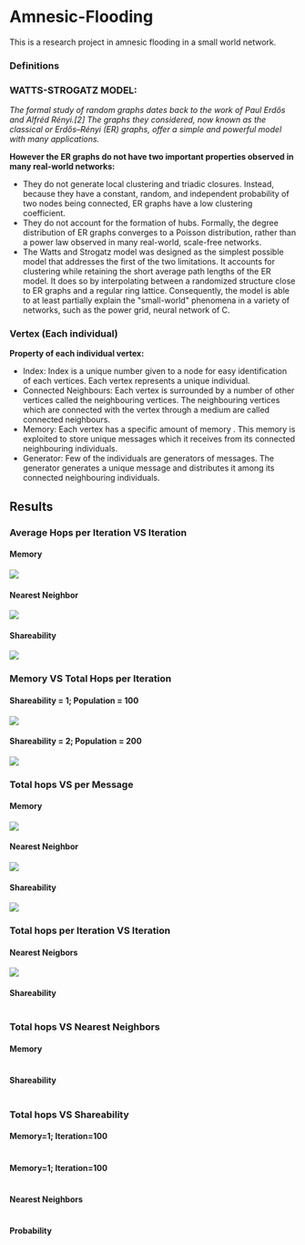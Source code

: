 # Amnesic-Flooding
This is a research project in amnesic flooding in a small world network.
### Definitions

### WATTS-STROGATZ MODEL: 
_The formal study of random graphs dates back to the work of Paul Erdős and Alfréd Rényi.[2] The graphs they considered, now known as the classical or Erdős–Rényi (ER) graphs, offer a simple and powerful model with many applications._

**However the ER graphs do not have two important properties observed in many real-world networks:**

* They do not generate local clustering and triadic closures. Instead, because they have a constant, random, and independent probability of two nodes being connected, ER graphs have a low clustering coefficient.
* They do not account for the formation of hubs. Formally, the degree distribution of ER graphs converges to a Poisson distribution, rather than a power law observed in many real-world, scale-free networks.
* The Watts and Strogatz model was designed as the simplest possible model that addresses the first of the two limitations. It accounts for clustering while retaining the short average path lengths of the ER model. It does so by interpolating between a randomized structure close to ER graphs and a regular ring lattice. Consequently, the model is able to at least partially explain the "small-world" phenomena in a variety of networks, such as the power grid, neural network of C.

### Vertex (Each individual)
**Property of each individual vertex:**
* Index: Index is a unique number given to a node for easy identification of each vertices. Each vertex represents a unique individual.
* Connected Neighbours: Each vertex is surrounded by a number of other vertices called the neighbouring vertices. The neighbouring vertices which are connected with the vertex through a medium are called connected neighbours.
* Memory: Each vertex has a specific amount of memory . This memory is exploited to store unique messages which it receives from its connected neighbouring individuals. 
* Generator: Few of the individuals are generators of messages. The generator generates a unique message and distributes it among its connected neighbouring individuals. 


## Results

### Average Hops per Iteration VS Iteration
#### Memory
![](https://github.com/thecrazyphysicist369/Amnesic-Flooding/blob/main/Results/Average%20Hops%20per%20iteration%20vs%20Iteration/Memory/memories.gif)

#### Nearest Neighbor
![](https://github.com/thecrazyphysicist369/Amnesic-Flooding/blob/main/Results/Average%20Hops%20per%20iteration%20vs%20Iteration/Nearest%20Neighbour/nearest%20neighbour.gif)

#### Shareability
![](https://github.com/thecrazyphysicist369/Amnesic-Flooding/blob/main/Results/Average%20Hops%20per%20iteration%20vs%20Iteration/Shareability/shareability.gif)



### Memory VS Total Hops per Iteration
#### Shareability = 1; Population = 100
![](https://github.com/thecrazyphysicist369/Amnesic-Flooding/blob/main/Results/Memory%20vs%20Total%20Hops%20per%20Iteration/Shareability%201%3B%20Nodes%20100/s1n100.gif)

#### Shareability = 2; Population = 200
![](https://github.com/thecrazyphysicist369/Amnesic-Flooding/blob/main/Results/Memory%20vs%20Total%20Hops%20per%20Iteration/Shareability%202%3B%20Nodes%20200/s2n200.gif)

### Total hops VS per Message
#### Memory
![](https://github.com/thecrazyphysicist369/Amnesic-Flooding/blob/main/Results/Per%20Message%20total%20Hops/Memory/memory.gif)

#### Nearest Neighbor
![](https://github.com/thecrazyphysicist369/Amnesic-Flooding/blob/main/Results/Per%20Message%20total%20Hops/Nearest%20Neighbour/nearest%20neighbors.gif)

#### Shareability
![](https://github.com/thecrazyphysicist369/Amnesic-Flooding/blob/main/Results/Per%20Message%20total%20Hops/Shareability/shreability.gif)

### Total hops per Iteration VS Iteration
#### Nearest Neigbors
![](https://github.com/thecrazyphysicist369/Amnesic-Flooding/blob/main/Results/Total%20hops%20per%20Iteration%20vs%20Iteration/nearest_neighbour.gif)

#### Shareability
![]()

### Total hops VS Nearest Neighbors
#### Memory
![]()

#### Shareability
![]()

### Total hops VS Shareability
#### Memory=1; Iteration=100
![]()


#### Memory=1; Iteration=100
![]()


#### Nearest Neighbors
![]()


#### Probability
![]()

